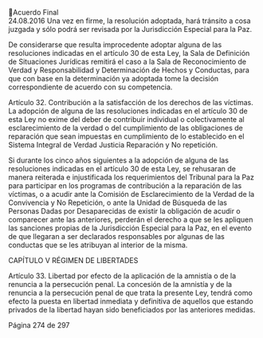 Acuerdo Final  
24.08.2016 
Una vez en firme, la resolución adoptada, hará tránsito a cosa juzgada y sólo podrá ser revisada por la 
Jurisdicción Especial para la Paz. 
 
De considerarse que resulta improcedente adoptar alguna de las resoluciones indicadas en el artículo 30 
de esta Ley, la Sala de Definición de Situaciones Jurídicas remitirá el caso a la Sala de Reconocimiento de 
Verdad y Responsabilidad y Determinación de Hechos y Conductas, para que con base en la determinación 
ya adoptada tome la decisión correspondiente de acuerdo con su competencia.  
 
Artículo 32. Contribución a la satisfacción de los derechos de las víctimas. La adopción de alguna de las 
resoluciones  indicadas  en  el  artículo  30  de  esta  Ley  no  exime  del  deber  de  contribuir  individual  o 
colectivamente al esclarecimiento de la verdad o del cumplimiento de las obligaciones de reparación que 
sean impuestas en cumplimiento de lo establecido en el Sistema Integral de Verdad Justicia Reparación y 
No repetición. 
 
Si durante los cinco años siguientes a la adopción de alguna de las resoluciones indicadas en el artículo 30 
de esta Ley, se rehusaran de manera reiterada e injustificada los requerimientos del Tribunal para la Paz 
para  participar  en  los  programas  de  contribución  a  la  reparación  de  las  víctimas,  o  a  acudir  ante  la 
Comisión  de  Esclarecimiento  de  la  Verdad  de  la  Convivencia  y  No  Repetición,  o  ante  la  Unidad  de 
Búsqueda de las Personas Dadas por Desaparecidas de existir la obligación de acudir o comparecer ante 
las anteriores, perderán el derecho a que se les apliquen las sanciones propias de la Jurisdicción Especial 
para la Paz, en el evento de que llegaran a ser declarados responsables por algunas de las conductas que 
se les atribuyan al interior de la misma. 
 
CAPÍTULO V 
RÉGIMEN DE LIBERTADES 
 
Artículo 33. Libertad por efecto de la aplicación de la amnistía o de la renuncia a la persecución penal. 
La concesión de la amnistía y de la renuncia a la persecución penal de que trata la presente Ley, tendrá 
como efecto la puesta en libertad inmediata y definitiva de aquellos que estando privados de la libertad 
hayan sido beneficiados por las anteriores medidas. 
 
Página 274 de 297 
 

